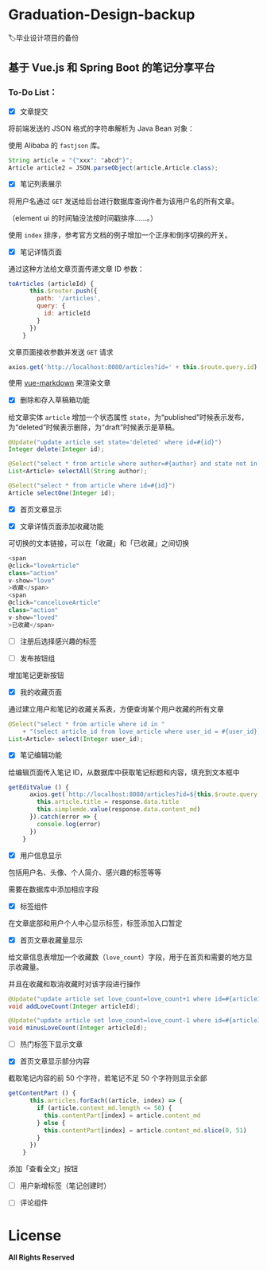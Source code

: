 # Graduation-Design-backup
:label:毕业设计项目的备份
## 基于 Vue.js 和 Spring Boot 的笔记分享平台
### To-Do List：

- [x] 文章提交

将前端发送的 JSON 格式的字符串解析为 Java Bean 对象：

使用 Alibaba 的 `fastjson` 库。

```java
String article = "{"xxx": "abcd"}";
Article article2 = JSON.parseObject(article,Article.class);
```

- [x] 笔记列表展示

将用户名通过 `GET` 发送给后台进行数据库查询作者为该用户名的所有文章。

（element ui 的时间轴没法按时间戳排序……。）

使用 `index` 排序，参考官方文档的例子增加一个正序和倒序切换的开关。

- [x] 笔记详情页面

通过这种方法给文章页面传递文章 ID 参数：

```javascript
toArticles (articleId) {
      this.$router.push({
        path: '/articles',
        query: {
          id: articleId
        }
      })
    }
```
文章页面接收参数并发送 `GET` 请求

```javascript
axios.get('http://localhost:8080/articles?id=' + this.$route.query.id)
```

使用 [vue-markdown](https://github.com/miaolz123/vue-markdown) 来渲染文章

- [x] 删除和存入草稿箱功能

给文章实体 `article` 增加一个状态属性 `state`，为“published”时候表示发布，为“deleted”时候表示删除，为“draft”时候表示是草稿。

```java
@Update("update article set state='deleted' where id=#{id}")
Integer delete(Integer id);

@Select("select * from article where author=#{author} and state not in('deleted')")
List<Article> selectAll(String author);

@Select("select * from article where id=#{id}")
Article selectOne(Integer id);
```

- [x] 首页文章显示

- [x] 文章详情页面添加收藏功能

可切换的文本链接，可以在「收藏」和「已收藏」之间切换

```javascript
<span
@click="loveArticle"
class="action"
v-show="love"
>收藏</span>
<span
@click="cancelLoveArticle"
class="action"
v-show="loved"
>已收藏</span>
```

- [ ] 注册后选择感兴趣的标签

- [ ] 发布按钮组

增加笔记更新按钮

- [x] 我的收藏页面

通过建立用户和笔记的收藏关系表，方便查询某个用户收藏的所有文章

```java
@Select("select * from article where id in "
	+ "(select article_id from love_article where user_id = #{user_id})")
List<Article> select(Integer user_id);
```

- [x] 笔记编辑功能

给编辑页面传入笔记 ID，从数据库中获取笔记标题和内容，填充到文本框中

```javascript
getEditValue () {
      axios.get(`http://localhost:8080/articles?id=${this.$route.query.id}`).then(response => {
        this.article.title = response.data.title
        this.simplemde.value(response.data.content_md)
      }).catch(error => {
        console.log(error)
      })
    }
```

- [x] 用户信息显示

包括用户名、头像、个人简介、感兴趣的标签等等

需要在数据库中添加相应字段

- [x] 标签组件

在文章底部和用户个人中心显示标签，标签添加入口暂定

- [x] 首页文章收藏量显示

给文章信息表增加一个收藏数（`love_count`）字段，用于在首页和需要的地方显示收藏量。

并且在收藏和取消收藏时对该字段进行操作

```java
@Update("update article set love_count=love_count+1 where id=#{articleId}")
void addLoveCount(Integer articleId);

@Update("update article set love_count=love_count-1 where id=#{articleId}")
void minusLoveCount(Integer articleId);
```

- [ ] 热门标签下显示文章

- [x] 首页文章显示部分内容

截取笔记内容的前 50 个字符，若笔记不足 50 个字符则显示全部

```javascript
getContentPart () {
      this.articles.forEach((article, index) => {
        if (article.content_md.length <= 50) {
          this.contentPart[index] = article.content_md
        } else {
          this.contentPart[index] = article.content_md.slice(0, 51)
        }
      })
    }
```

添加「查看全文」按钮

- [ ] 用户新增标签（笔记创建时）

- [ ] 评论组件

# License

**All Rights Reserved**
